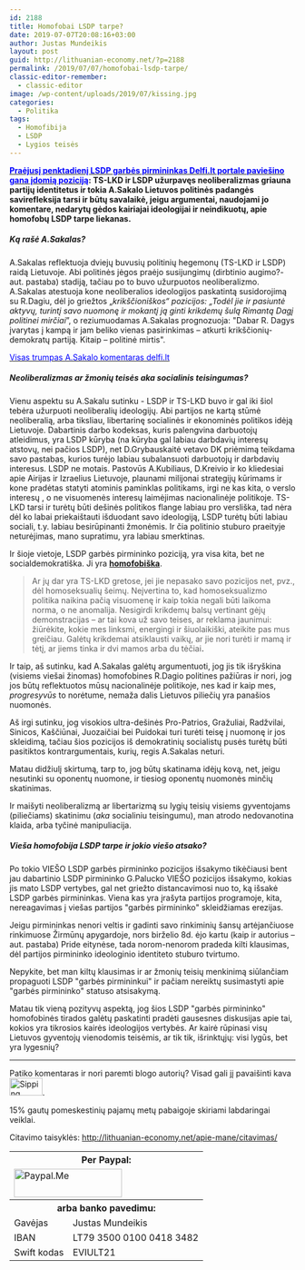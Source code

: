 ```yaml
---
id: 2188
title: Homofobai LSDP tarpe?
date: 2019-07-07T20:08:16+03:00
author: Justas Mundeikis
layout: post
guid: http://lithuanian-economy.net/?p=2188
permalink: /2019/07/07/homofobai-lsdp-tarpe/
classic-editor-remember:
  - classic-editor
image: /wp-content/uploads/2019/07/kissing.jpg
categories:
  - Politika
tags:
  - Homofibija
  - LSDP
  - Lygios teisės
---
```

<strong><a href="https://www.delfi.lt/news/ringas/politics/aloyzas-sakalas-konservatoriu-saulelydis-krikdemams-sauletekis.d?id=81630023" target="_blank" rel="noopener noreferrer"><span style="color: #0000ff;">Praėjusį penktadienį LSDP garbės pirmininkas Delfi.lt portale paviešino gana įdomią poziciją</span></a>: TS-LKD ir LSDP užurpavęs neoliberalizmas griauna partijų identitetus ir tokia A.Sakalo Lietuvos politinės padangės savirefleksija tarsi ir būtų savalaikė, jeigu argumentai, naudojami jo komentare, nedarytų gėdos kairiajai ideologijai ir neindikuotų, apie homofobų LSDP tarpe liekanas.</strong>

<!--more-->
<h5>Ką rašė A.Sakalas?</h5>
A.Sakalas reflektuoja dviejų buvusių politinių hegemonų (TS-LKD ir LSDP) raidą Lietuvoje. Abi politinės jėgos praėjo susijungimų (dirbtinio augimo?- aut. pastaba) stadiją, tačiau po to buvo užurpuotos neoliberalizmo.
A.Sakalas atestuoja kone neoliberalios ideologijos paskatintą susidorojimą su R.Dagiu, dėl jo griežtos „<em>krikščioniškos“ pozicijos: „Todėl jie ir pasiuntė aktyvų, turintį savo nuomonę ir mokantį ją ginti krikdemų šulą Rimantą Dagį politinei mirčiai</em>”, o reziumuodamas A.Sakalas prognozuoja: "Dabar R. Dagys įvarytas į kampą ir jam beliko vienas pasirinkimas – atkurti krikščionių-demokratų partiją. Kitaip – politinė mirtis".

<a href="https://www.delfi.lt/news/ringas/politics/aloyzas-sakalas-konservatoriu-saulelydis-krikdemams-sauletekis.d?id=81630023" target="_blank" rel="noopener noreferrer"><span style="color: #0000ff;">Visas trumpas A.Sakalo komentaras delfi.lt</span></a>
<h5>Neoliberalizmas ar žmonių teisės <em>aka</em> socialinis teisingumas?</h5>
Vienu aspektu su A.Sakalu sutinku - LSDP ir TS-LKD buvo ir gal iki šiol tebėra užurpuoti neoliberalių ideologijų. Abi partijos ne kartą stūmė neoliberalią, arba tiksliau, libertarinę socialinės ir ekonominės politikos idėją Lietuvoje.
Dabartinis darbo kodeksas, kuris palengvina darbuotojų atleidimus, yra LSDP kūryba (na kūryba gal labiau darbdavių interesų atstovų, nei pačios LSDP), net D.Grybauskaitė vetavo DK priėmimą teikdama savo pastabas, kurios turėjo labiau subalansuoti darbuotojų ir darbdavių interesus. LSDP ne motais.
Pastovūs A.Kubiliaus, D.Kreivio ir ko kliedesiai apie Airijas ir Izraelius Lietuvoje, plaunami milijonai strategijų kūrimams ir kone pradėtas statyti atominis paminklas politikams, irgi ne kas kita, o verslo interesų , o ne visuomenės interesų laimėjimas nacionalinėje politikoje.
TS-LKD tarsi ir turėtų būti dešinės politikos flange labiau pro versliška, tad nėra dėl ko labai priekaištauti išduodant savo ideologiją, LSDP turėtų būti labiau sociali, t.y. labiau besirūpinanti žmonėmis. Ir čia politinio stuburo praeityje neturėjimas, mano supratimu, yra labiau smerktinas.

Ir šioje vietoje, LSDP garbės pirmininko poziciją, yra visa kita, bet ne socialdemokratiška. Ji yra <span style="text-decoration: underline;"><strong>homofobiška</strong></span>.
<blockquote>Ar jų dar yra TS-LKD gretose, jei jie nepasako savo pozicijos net, pvz., dėl homoseksualių šeimų. Neįvertina to, kad homoseksualizmo politika naikina pačią visuomenę ir kaip tokia negali būti laikoma norma, o ne anomalija. Nesigirdi krikdemų balsų vertinant gėjų demonstracijas – ar tai kova už savo teises, ar reklama jaunimui: žiūrėkite, kokie mes linksmi, energingi ir šiuolaikiški, ateikite pas mus greičiau. Galėtų krikdemai atsiklausti vaikų, ar jie nori turėti ir mamą ir tėtį, ar jiems tinka ir dvi mamos arba du tėčiai<strong>.</strong></blockquote>
Ir taip, aš sutinku, kad A.Sakalas galėtų argumentuoti, jog jis tik išryškina (visiems viešai žinomas) homofobines R.Dagio politines pažiūras ir nori, jog jos būtų reflektuotos mūsų nacionalinėje politikoje, nes kad ir kaip mes, <em>progresyvūs</em> to norėtume, nemaža dalis Lietuvos piliečių yra panašios nuomonės.

Aš irgi sutinku, jog visokios ultra-dešinės Pro-Patrios, Gražuliai, Radžvilai, Sinicos, Kaščiūnai, Juozaičiai bei Puidokai turi turėti teisę į nuomonę ir jos skleidimą, tačiau šios pozicijos iš demokratinių socialistų pusės turėtų būti pasitiktos kontrargumentais, kurių, regis A.Sakalas neturi.

Matau didžiulį skirtumą, tarp to, jog būtų skatinama idėjų kovą, net, jeigu nesutinki su oponentų nuomone, ir tiesiog oponentų nuomonės minčių skatinimas.

Ir maišyti neoliberalizmą ar libertarizmą su lygių teisių visiems gyventojams (piliečiams) skatinimu (<em>aka</em> socialiniu teisingumu), man atrodo nedovanotina klaida, arba tyčinė manipuliacija.
<h5>Vieša homofobija LSDP tarpe ir jokio viešo atsako?</h5>
Po tokio VIEŠO LSDP garbės pirmininko pozicijos išsakymo tikėčiausi bent jau dabartinio LSDP pirmininko G.Palucko VIEŠO pozicijos išsakymo, kokias jis mato LSDP vertybes, gal net griežto distancavimosi nuo to, ką išsakė LSDP garbės pirmininkas. Viena kas yra įrašyta partijos programoje, kita, nereagavimas į viešas partijos "garbės pirmininko" skleidžiamas erezijas.

Jeigu pirmininkas nenori veltis ir gadinti savo rinkiminių šansų artėjančiuose rinkimuose Žirmūnų apygardoje, nors birželio 8d. ėjo kartu (kaip ir autorius – aut. pastaba) Pride eitynėse, tada norom-nenorom pradeda kilti klausimas, dėl partijos pirmininko ideologinio identiteto stuburo tvirtumo.

Nepykite, bet man kiltų klausimas ir ar žmonių teisių menkinimą siūlančiam propaguoti LSDP "garbės pirmininkui" ir pačiam nereiktų susimastyti apie "garbės pirmininko" statuso atsisakymą.

Matau tik vieną pozityvų aspektą, jog šios LSDP "garbės pirmininko" homofobinės tirados galėtų paskatinti pradėti gausesnes diskusijas apie tai, kokios yra tikrosios kairės ideologijos vertybės. Ar kairė rūpinasi visų Lietuvos gyventojų vienodomis teisėmis, ar tik tik, išrinktųjų: visi lygūs, bet yra lygesnių?

<hr />

Patiko komentaras ir nori paremti blogo autorių? Visad gali jį pavaišinti kava <a href="http://www.sherv.net/"><img src="http://www.sherv.net/cm/emoticons/drink/sipping-coffee.gif" alt="Sipping coffee" width="58" height="31" /></a>.

15% gautų pomeskestinių pajamų metų pabaigoje skiriami labdaringai veiklai.

Citavimo taisyklės: <a href="http://lithuanian-economy.net/apie-mane/citavimas/" target="_blank" rel="noopener noreferrer"><span style="color: #0000ff;">http://lithuanian-economy.net/apie-mane/citavimas/</span></a>

<style type="text/css">
.tg  {border-collapse:collapse;border-spacing:0;}<br />.tg td{font-family:Arial, sans-serif;font-size:14px;padding:10px 5px;border-style:solid;border-width:1px;overflow:hidden;word-break:normal;border-color:black;}<br />.tg th{font-family:Arial, sans-serif;font-size:14px;font-weight:normal;padding:10px 5px;border-style:solid;border-width:1px;overflow:hidden;word-break:normal;border-color:black;}<br />.tg .tg-3clw{border-color:#343434;text-align:left}<br />.tg .tg-af00{font-weight:bold;background-color:#343434;color:#ffffff;border-color:#343434;text-align:center;vertical-align:top}<br />.tg .tg-ur59{border-color:#343434;text-align:left;vertical-align:top}<br /></style>
<table class="tg">
<tbody>
<tr>
<th class="tg-af00" colspan="2">Per Paypal:</th>
</tr>
<tr>
<td class="tg-ur59" colspan="2"><a href="https://paypal.me/lithuanianeconomynet"><img style="width: 190px; height: 50px;" src="https://duckduckgo.com/i/ccfd0450.png" alt="Paypal.Me" />
</a></td>
</tr>
<tr>
<th class="tg-af00" colspan="2">arba banko pavedimu:</th>
</tr>
<tr>
<td class="tg-3clw">Gavėjas</td>
<td class="tg-ur59">Justas Mundeikis</td>
</tr>
<tr>
<td class="tg-ur59">IBAN</td>
<td class="tg-ur59">LT79 3500 0100 0418 3482</td>
</tr>
<tr>
<td class="tg-ur59">Swift kodas</td>
<td class="tg-ur59">EVIULT21</td>
</tr>
</tbody>
</table>